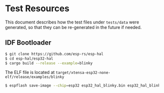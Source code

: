 # Test Resources

This document describes how the test files under `tests/data` were generated, so that they can be re-generated in the future if needed.

## IDF Bootloader

```bash
$ git clone https://github.com/esp-rs/esp-hal
$ cd esp-hal/esp32-hal
$ cargo build --release --example=blinky
```

The ELF file is located at `target/xtensa-esp32-none-elf/release/examples/blinky`

```bash
$ espflash save-image --chip=esp32 esp32_hal_blinky.bin esp32_hal_blinky
```

